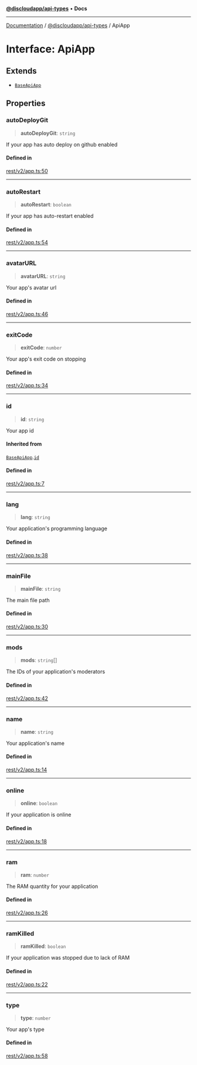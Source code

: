 [**@discloudapp/api-types**](../README.md) • **Docs**

***

[Documentation](../../../packages.md) / [@discloudapp/api-types](../README.md) / ApiApp

# Interface: ApiApp

## Extends

- [`BaseApiApp`](BaseApiApp.md)

## Properties

### autoDeployGit

> **autoDeployGit**: `string`

If your app has auto deploy on github enabled

#### Defined in

[rest/v2/app.ts:50](https://github.com/discloud/discloud.app/blob/e957c12968777c01a56e127121040f7eaaf9b803/packages/api-types/rest/v2/app.ts#L50)

***

### autoRestart

> **autoRestart**: `boolean`

If your app has auto-restart enabled

#### Defined in

[rest/v2/app.ts:54](https://github.com/discloud/discloud.app/blob/e957c12968777c01a56e127121040f7eaaf9b803/packages/api-types/rest/v2/app.ts#L54)

***

### avatarURL

> **avatarURL**: `string`

Your app's avatar url

#### Defined in

[rest/v2/app.ts:46](https://github.com/discloud/discloud.app/blob/e957c12968777c01a56e127121040f7eaaf9b803/packages/api-types/rest/v2/app.ts#L46)

***

### exitCode

> **exitCode**: `number`

Your app's exit code on stopping

#### Defined in

[rest/v2/app.ts:34](https://github.com/discloud/discloud.app/blob/e957c12968777c01a56e127121040f7eaaf9b803/packages/api-types/rest/v2/app.ts#L34)

***

### id

> **id**: `string`

Your app id

#### Inherited from

[`BaseApiApp`](BaseApiApp.md).[`id`](BaseApiApp.md#id)

#### Defined in

[rest/v2/app.ts:7](https://github.com/discloud/discloud.app/blob/e957c12968777c01a56e127121040f7eaaf9b803/packages/api-types/rest/v2/app.ts#L7)

***

### lang

> **lang**: `string`

Your application's programming language

#### Defined in

[rest/v2/app.ts:38](https://github.com/discloud/discloud.app/blob/e957c12968777c01a56e127121040f7eaaf9b803/packages/api-types/rest/v2/app.ts#L38)

***

### mainFile

> **mainFile**: `string`

The main file path

#### Defined in

[rest/v2/app.ts:30](https://github.com/discloud/discloud.app/blob/e957c12968777c01a56e127121040f7eaaf9b803/packages/api-types/rest/v2/app.ts#L30)

***

### mods

> **mods**: `string`[]

The IDs of your application's moderators

#### Defined in

[rest/v2/app.ts:42](https://github.com/discloud/discloud.app/blob/e957c12968777c01a56e127121040f7eaaf9b803/packages/api-types/rest/v2/app.ts#L42)

***

### name

> **name**: `string`

Your application's name

#### Defined in

[rest/v2/app.ts:14](https://github.com/discloud/discloud.app/blob/e957c12968777c01a56e127121040f7eaaf9b803/packages/api-types/rest/v2/app.ts#L14)

***

### online

> **online**: `boolean`

If your application is online

#### Defined in

[rest/v2/app.ts:18](https://github.com/discloud/discloud.app/blob/e957c12968777c01a56e127121040f7eaaf9b803/packages/api-types/rest/v2/app.ts#L18)

***

### ram

> **ram**: `number`

The RAM quantity for your application

#### Defined in

[rest/v2/app.ts:26](https://github.com/discloud/discloud.app/blob/e957c12968777c01a56e127121040f7eaaf9b803/packages/api-types/rest/v2/app.ts#L26)

***

### ramKilled

> **ramKilled**: `boolean`

If your application was stopped due to lack of RAM

#### Defined in

[rest/v2/app.ts:22](https://github.com/discloud/discloud.app/blob/e957c12968777c01a56e127121040f7eaaf9b803/packages/api-types/rest/v2/app.ts#L22)

***

### type

> **type**: `number`

Your app's type

#### Defined in

[rest/v2/app.ts:58](https://github.com/discloud/discloud.app/blob/e957c12968777c01a56e127121040f7eaaf9b803/packages/api-types/rest/v2/app.ts#L58)
